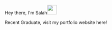 Hey there, I'm Salah<img src="https://raw.githubusercontent.com/MartinHeinz/MartinHeinz/master/wave.gif" width="30px">

Recent Graduate, visit my portfolio website here!
